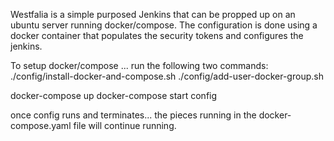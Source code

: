 Westfalia is a simple purposed Jenkins that can be propped up on an ubuntu server running docker/compose.
The configuration is done using a docker container that populates the security tokens and configures the jenkins.

To setup docker/compose ... run the following two commands:
./config/install-docker-and-compose.sh
./config/add-user-docker-group.sh



docker-compose up
docker-compose start config

once config runs and terminates... the pieces running in the docker-compose.yaml file will continue running.

